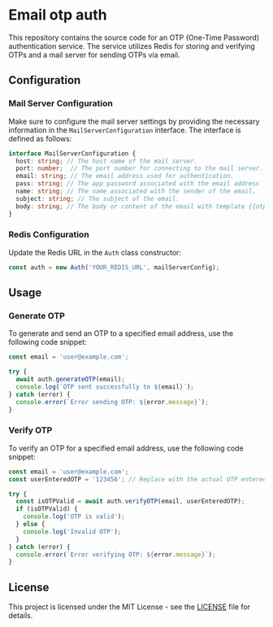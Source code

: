 
# Email otp auth

This repository contains the source code for an OTP (One-Time Password) authentication service. The service utilizes Redis for storing and verifying OTPs and a mail server for sending OTPs via email.


## Configuration

### Mail Server Configuration

Make sure to configure the mail server settings by providing the necessary information in the `MailServerConfiguration` interface. The interface is defined as follows:

```typescript
interface MailServerConfiguration {
  host: string; // The host name of the mail server.
  port: number;  // The port number for connecting to the mail server.
  email: string; // The email address used for authentication.
  pass: string; // The app password associated with the email address for authentication. You can refer google for app password.
  name: string; // The name associated with the sender of the email.
  subject: string; // The subject of the email.
  body: string; // The body or content of the email with template {{otp}} for otp replacement.
}
```

### Redis Configuration

Update the Redis URL in the `Auth` class constructor:

```typescript
const auth = new Auth('YOUR_REDIS_URL', mailServerConfig);
```

## Usage

### Generate OTP

To generate and send an OTP to a specified email address, use the following code snippet:

```typescript
const email = 'user@example.com';

try {
  await auth.generateOTP(email);
  console.log(`OTP sent successfully to ${email}`);
} catch (error) {
  console.error(`Error sending OTP: ${error.message}`);
}
```

### Verify OTP

To verify an OTP for a specified email address, use the following code snippet:

```typescript
const email = 'user@example.com';
const userEnteredOTP = '123456'; // Replace with the actual OTP entered by the user

try {
  const isOTPValid = await auth.verifyOTP(email, userEnteredOTP);
  if (isOTPValid) {
    console.log('OTP is valid');
  } else {
    console.log('Invalid OTP');
  }
} catch (error) {
  console.error(`Error verifying OTP: ${error.message}`);
}
```

## License

This project is licensed under the MIT License - see the [LICENSE](LICENSE) file for details.
